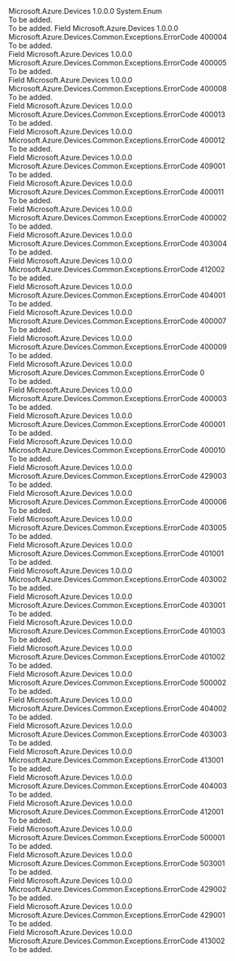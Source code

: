 <Type Name="ErrorCode" FullName="Microsoft.Azure.Devices.Common.Exceptions.ErrorCode">
  <TypeSignature Language="C#" Value="public enum ErrorCode" />
  <TypeSignature Language="ILAsm" Value=".class public auto ansi sealed ErrorCode extends System.Enum" />
  <TypeSignature Language="DocId" Value="T:Microsoft.Azure.Devices.Common.Exceptions.ErrorCode" />
  <TypeSignature Language="VB.NET" Value="Public Enum ErrorCode" />
  <TypeSignature Language="F#" Value="type ErrorCode = " />
  <AssemblyInfo>
    <AssemblyName>Microsoft.Azure.Devices</AssemblyName>
    <AssemblyVersion>1.0.0.0</AssemblyVersion>
  </AssemblyInfo>
  <Base>
    <BaseTypeName>System.Enum</BaseTypeName>
  </Base>
  <Docs>
    <summary>To be added.</summary>
    <remarks>To be added.</remarks>
  </Docs>
  <Members>
    <Member MemberName="ArgumentInvalid">
      <MemberSignature Language="C#" Value="ArgumentInvalid" />
      <MemberSignature Language="ILAsm" Value=".field public static literal valuetype Microsoft.Azure.Devices.Common.Exceptions.ErrorCode ArgumentInvalid = int32(400004)" />
      <MemberSignature Language="DocId" Value="F:Microsoft.Azure.Devices.Common.Exceptions.ErrorCode.ArgumentInvalid" />
      <MemberSignature Language="VB.NET" Value="ArgumentInvalid" />
      <MemberSignature Language="F#" Value="ArgumentInvalid = 400004" Usage="Microsoft.Azure.Devices.Common.Exceptions.ErrorCode.ArgumentInvalid" />
      <MemberType>Field</MemberType>
      <AssemblyInfo>
        <AssemblyName>Microsoft.Azure.Devices</AssemblyName>
        <AssemblyVersion>1.0.0.0</AssemblyVersion>
      </AssemblyInfo>
      <ReturnValue>
        <ReturnType>Microsoft.Azure.Devices.Common.Exceptions.ErrorCode</ReturnType>
      </ReturnValue>
      <MemberValue>400004</MemberValue>
      <Docs>
        <summary>To be added.</summary>
      </Docs>
    </Member>
    <Member MemberName="ArgumentNull">
      <MemberSignature Language="C#" Value="ArgumentNull" />
      <MemberSignature Language="ILAsm" Value=".field public static literal valuetype Microsoft.Azure.Devices.Common.Exceptions.ErrorCode ArgumentNull = int32(400005)" />
      <MemberSignature Language="DocId" Value="F:Microsoft.Azure.Devices.Common.Exceptions.ErrorCode.ArgumentNull" />
      <MemberSignature Language="VB.NET" Value="ArgumentNull" />
      <MemberSignature Language="F#" Value="ArgumentNull = 400005" Usage="Microsoft.Azure.Devices.Common.Exceptions.ErrorCode.ArgumentNull" />
      <MemberType>Field</MemberType>
      <AssemblyInfo>
        <AssemblyName>Microsoft.Azure.Devices</AssemblyName>
        <AssemblyVersion>1.0.0.0</AssemblyVersion>
      </AssemblyInfo>
      <ReturnValue>
        <ReturnType>Microsoft.Azure.Devices.Common.Exceptions.ErrorCode</ReturnType>
      </ReturnValue>
      <MemberValue>400005</MemberValue>
      <Docs>
        <summary>To be added.</summary>
      </Docs>
    </Member>
    <Member MemberName="BlobContainerValidationError">
      <MemberSignature Language="C#" Value="BlobContainerValidationError" />
      <MemberSignature Language="ILAsm" Value=".field public static literal valuetype Microsoft.Azure.Devices.Common.Exceptions.ErrorCode BlobContainerValidationError = int32(400008)" />
      <MemberSignature Language="DocId" Value="F:Microsoft.Azure.Devices.Common.Exceptions.ErrorCode.BlobContainerValidationError" />
      <MemberSignature Language="VB.NET" Value="BlobContainerValidationError" />
      <MemberSignature Language="F#" Value="BlobContainerValidationError = 400008" Usage="Microsoft.Azure.Devices.Common.Exceptions.ErrorCode.BlobContainerValidationError" />
      <MemberType>Field</MemberType>
      <AssemblyInfo>
        <AssemblyName>Microsoft.Azure.Devices</AssemblyName>
        <AssemblyVersion>1.0.0.0</AssemblyVersion>
      </AssemblyInfo>
      <ReturnValue>
        <ReturnType>Microsoft.Azure.Devices.Common.Exceptions.ErrorCode</ReturnType>
      </ReturnValue>
      <MemberValue>400008</MemberValue>
      <Docs>
        <summary>To be added.</summary>
      </Docs>
    </Member>
    <Member MemberName="BulkRegistryOperationFailure">
      <MemberSignature Language="C#" Value="BulkRegistryOperationFailure" />
      <MemberSignature Language="ILAsm" Value=".field public static literal valuetype Microsoft.Azure.Devices.Common.Exceptions.ErrorCode BulkRegistryOperationFailure = int32(400013)" />
      <MemberSignature Language="DocId" Value="F:Microsoft.Azure.Devices.Common.Exceptions.ErrorCode.BulkRegistryOperationFailure" />
      <MemberSignature Language="VB.NET" Value="BulkRegistryOperationFailure" />
      <MemberSignature Language="F#" Value="BulkRegistryOperationFailure = 400013" Usage="Microsoft.Azure.Devices.Common.Exceptions.ErrorCode.BulkRegistryOperationFailure" />
      <MemberType>Field</MemberType>
      <AssemblyInfo>
        <AssemblyName>Microsoft.Azure.Devices</AssemblyName>
        <AssemblyVersion>1.0.0.0</AssemblyVersion>
      </AssemblyInfo>
      <ReturnValue>
        <ReturnType>Microsoft.Azure.Devices.Common.Exceptions.ErrorCode</ReturnType>
      </ReturnValue>
      <MemberValue>400013</MemberValue>
      <Docs>
        <summary>To be added.</summary>
      </Docs>
    </Member>
    <Member MemberName="DeserializationError">
      <MemberSignature Language="C#" Value="DeserializationError" />
      <MemberSignature Language="ILAsm" Value=".field public static literal valuetype Microsoft.Azure.Devices.Common.Exceptions.ErrorCode DeserializationError = int32(400012)" />
      <MemberSignature Language="DocId" Value="F:Microsoft.Azure.Devices.Common.Exceptions.ErrorCode.DeserializationError" />
      <MemberSignature Language="VB.NET" Value="DeserializationError" />
      <MemberSignature Language="F#" Value="DeserializationError = 400012" Usage="Microsoft.Azure.Devices.Common.Exceptions.ErrorCode.DeserializationError" />
      <MemberType>Field</MemberType>
      <AssemblyInfo>
        <AssemblyName>Microsoft.Azure.Devices</AssemblyName>
        <AssemblyVersion>1.0.0.0</AssemblyVersion>
      </AssemblyInfo>
      <ReturnValue>
        <ReturnType>Microsoft.Azure.Devices.Common.Exceptions.ErrorCode</ReturnType>
      </ReturnValue>
      <MemberValue>400012</MemberValue>
      <Docs>
        <summary>To be added.</summary>
      </Docs>
    </Member>
    <Member MemberName="DeviceAlreadyExists">
      <MemberSignature Language="C#" Value="DeviceAlreadyExists" />
      <MemberSignature Language="ILAsm" Value=".field public static literal valuetype Microsoft.Azure.Devices.Common.Exceptions.ErrorCode DeviceAlreadyExists = int32(409001)" />
      <MemberSignature Language="DocId" Value="F:Microsoft.Azure.Devices.Common.Exceptions.ErrorCode.DeviceAlreadyExists" />
      <MemberSignature Language="VB.NET" Value="DeviceAlreadyExists" />
      <MemberSignature Language="F#" Value="DeviceAlreadyExists = 409001" Usage="Microsoft.Azure.Devices.Common.Exceptions.ErrorCode.DeviceAlreadyExists" />
      <MemberType>Field</MemberType>
      <AssemblyInfo>
        <AssemblyName>Microsoft.Azure.Devices</AssemblyName>
        <AssemblyVersion>1.0.0.0</AssemblyVersion>
      </AssemblyInfo>
      <ReturnValue>
        <ReturnType>Microsoft.Azure.Devices.Common.Exceptions.ErrorCode</ReturnType>
      </ReturnValue>
      <MemberValue>409001</MemberValue>
      <Docs>
        <summary>To be added.</summary>
      </Docs>
    </Member>
    <Member MemberName="DeviceDefinedMultipleTimes">
      <MemberSignature Language="C#" Value="DeviceDefinedMultipleTimes" />
      <MemberSignature Language="ILAsm" Value=".field public static literal valuetype Microsoft.Azure.Devices.Common.Exceptions.ErrorCode DeviceDefinedMultipleTimes = int32(400011)" />
      <MemberSignature Language="DocId" Value="F:Microsoft.Azure.Devices.Common.Exceptions.ErrorCode.DeviceDefinedMultipleTimes" />
      <MemberSignature Language="VB.NET" Value="DeviceDefinedMultipleTimes" />
      <MemberSignature Language="F#" Value="DeviceDefinedMultipleTimes = 400011" Usage="Microsoft.Azure.Devices.Common.Exceptions.ErrorCode.DeviceDefinedMultipleTimes" />
      <MemberType>Field</MemberType>
      <AssemblyInfo>
        <AssemblyName>Microsoft.Azure.Devices</AssemblyName>
        <AssemblyVersion>1.0.0.0</AssemblyVersion>
      </AssemblyInfo>
      <ReturnValue>
        <ReturnType>Microsoft.Azure.Devices.Common.Exceptions.ErrorCode</ReturnType>
      </ReturnValue>
      <MemberValue>400011</MemberValue>
      <Docs>
        <summary>To be added.</summary>
      </Docs>
    </Member>
    <Member MemberName="DeviceInvalidResultCount">
      <MemberSignature Language="C#" Value="DeviceInvalidResultCount" />
      <MemberSignature Language="ILAsm" Value=".field public static literal valuetype Microsoft.Azure.Devices.Common.Exceptions.ErrorCode DeviceInvalidResultCount = int32(400002)" />
      <MemberSignature Language="DocId" Value="F:Microsoft.Azure.Devices.Common.Exceptions.ErrorCode.DeviceInvalidResultCount" />
      <MemberSignature Language="VB.NET" Value="DeviceInvalidResultCount" />
      <MemberSignature Language="F#" Value="DeviceInvalidResultCount = 400002" Usage="Microsoft.Azure.Devices.Common.Exceptions.ErrorCode.DeviceInvalidResultCount" />
      <MemberType>Field</MemberType>
      <AssemblyInfo>
        <AssemblyName>Microsoft.Azure.Devices</AssemblyName>
        <AssemblyVersion>1.0.0.0</AssemblyVersion>
      </AssemblyInfo>
      <ReturnValue>
        <ReturnType>Microsoft.Azure.Devices.Common.Exceptions.ErrorCode</ReturnType>
      </ReturnValue>
      <MemberValue>400002</MemberValue>
      <Docs>
        <summary>To be added.</summary>
      </Docs>
    </Member>
    <Member MemberName="DeviceMaximumQueueDepthExceeded">
      <MemberSignature Language="C#" Value="DeviceMaximumQueueDepthExceeded" />
      <MemberSignature Language="ILAsm" Value=".field public static literal valuetype Microsoft.Azure.Devices.Common.Exceptions.ErrorCode DeviceMaximumQueueDepthExceeded = int32(403004)" />
      <MemberSignature Language="DocId" Value="F:Microsoft.Azure.Devices.Common.Exceptions.ErrorCode.DeviceMaximumQueueDepthExceeded" />
      <MemberSignature Language="VB.NET" Value="DeviceMaximumQueueDepthExceeded" />
      <MemberSignature Language="F#" Value="DeviceMaximumQueueDepthExceeded = 403004" Usage="Microsoft.Azure.Devices.Common.Exceptions.ErrorCode.DeviceMaximumQueueDepthExceeded" />
      <MemberType>Field</MemberType>
      <AssemblyInfo>
        <AssemblyName>Microsoft.Azure.Devices</AssemblyName>
        <AssemblyVersion>1.0.0.0</AssemblyVersion>
      </AssemblyInfo>
      <ReturnValue>
        <ReturnType>Microsoft.Azure.Devices.Common.Exceptions.ErrorCode</ReturnType>
      </ReturnValue>
      <MemberValue>403004</MemberValue>
      <Docs>
        <summary>To be added.</summary>
      </Docs>
    </Member>
    <Member MemberName="DeviceMessageLockLost">
      <MemberSignature Language="C#" Value="DeviceMessageLockLost" />
      <MemberSignature Language="ILAsm" Value=".field public static literal valuetype Microsoft.Azure.Devices.Common.Exceptions.ErrorCode DeviceMessageLockLost = int32(412002)" />
      <MemberSignature Language="DocId" Value="F:Microsoft.Azure.Devices.Common.Exceptions.ErrorCode.DeviceMessageLockLost" />
      <MemberSignature Language="VB.NET" Value="DeviceMessageLockLost" />
      <MemberSignature Language="F#" Value="DeviceMessageLockLost = 412002" Usage="Microsoft.Azure.Devices.Common.Exceptions.ErrorCode.DeviceMessageLockLost" />
      <MemberType>Field</MemberType>
      <AssemblyInfo>
        <AssemblyName>Microsoft.Azure.Devices</AssemblyName>
        <AssemblyVersion>1.0.0.0</AssemblyVersion>
      </AssemblyInfo>
      <ReturnValue>
        <ReturnType>Microsoft.Azure.Devices.Common.Exceptions.ErrorCode</ReturnType>
      </ReturnValue>
      <MemberValue>412002</MemberValue>
      <Docs>
        <summary>To be added.</summary>
      </Docs>
    </Member>
    <Member MemberName="DeviceNotFound">
      <MemberSignature Language="C#" Value="DeviceNotFound" />
      <MemberSignature Language="ILAsm" Value=".field public static literal valuetype Microsoft.Azure.Devices.Common.Exceptions.ErrorCode DeviceNotFound = int32(404001)" />
      <MemberSignature Language="DocId" Value="F:Microsoft.Azure.Devices.Common.Exceptions.ErrorCode.DeviceNotFound" />
      <MemberSignature Language="VB.NET" Value="DeviceNotFound" />
      <MemberSignature Language="F#" Value="DeviceNotFound = 404001" Usage="Microsoft.Azure.Devices.Common.Exceptions.ErrorCode.DeviceNotFound" />
      <MemberType>Field</MemberType>
      <AssemblyInfo>
        <AssemblyName>Microsoft.Azure.Devices</AssemblyName>
        <AssemblyVersion>1.0.0.0</AssemblyVersion>
      </AssemblyInfo>
      <ReturnValue>
        <ReturnType>Microsoft.Azure.Devices.Common.Exceptions.ErrorCode</ReturnType>
      </ReturnValue>
      <MemberValue>404001</MemberValue>
      <Docs>
        <summary>To be added.</summary>
      </Docs>
    </Member>
    <Member MemberName="DeviceStorageEntitySerializationError">
      <MemberSignature Language="C#" Value="DeviceStorageEntitySerializationError" />
      <MemberSignature Language="ILAsm" Value=".field public static literal valuetype Microsoft.Azure.Devices.Common.Exceptions.ErrorCode DeviceStorageEntitySerializationError = int32(400007)" />
      <MemberSignature Language="DocId" Value="F:Microsoft.Azure.Devices.Common.Exceptions.ErrorCode.DeviceStorageEntitySerializationError" />
      <MemberSignature Language="VB.NET" Value="DeviceStorageEntitySerializationError" />
      <MemberSignature Language="F#" Value="DeviceStorageEntitySerializationError = 400007" Usage="Microsoft.Azure.Devices.Common.Exceptions.ErrorCode.DeviceStorageEntitySerializationError" />
      <MemberType>Field</MemberType>
      <AssemblyInfo>
        <AssemblyName>Microsoft.Azure.Devices</AssemblyName>
        <AssemblyVersion>1.0.0.0</AssemblyVersion>
      </AssemblyInfo>
      <ReturnValue>
        <ReturnType>Microsoft.Azure.Devices.Common.Exceptions.ErrorCode</ReturnType>
      </ReturnValue>
      <MemberValue>400007</MemberValue>
      <Docs>
        <summary>To be added.</summary>
      </Docs>
    </Member>
    <Member MemberName="ImportWarningExistsError">
      <MemberSignature Language="C#" Value="ImportWarningExistsError" />
      <MemberSignature Language="ILAsm" Value=".field public static literal valuetype Microsoft.Azure.Devices.Common.Exceptions.ErrorCode ImportWarningExistsError = int32(400009)" />
      <MemberSignature Language="DocId" Value="F:Microsoft.Azure.Devices.Common.Exceptions.ErrorCode.ImportWarningExistsError" />
      <MemberSignature Language="VB.NET" Value="ImportWarningExistsError" />
      <MemberSignature Language="F#" Value="ImportWarningExistsError = 400009" Usage="Microsoft.Azure.Devices.Common.Exceptions.ErrorCode.ImportWarningExistsError" />
      <MemberType>Field</MemberType>
      <AssemblyInfo>
        <AssemblyName>Microsoft.Azure.Devices</AssemblyName>
        <AssemblyVersion>1.0.0.0</AssemblyVersion>
      </AssemblyInfo>
      <ReturnValue>
        <ReturnType>Microsoft.Azure.Devices.Common.Exceptions.ErrorCode</ReturnType>
      </ReturnValue>
      <MemberValue>400009</MemberValue>
      <Docs>
        <summary>To be added.</summary>
      </Docs>
    </Member>
    <Member MemberName="InvalidErrorCode">
      <MemberSignature Language="C#" Value="InvalidErrorCode" />
      <MemberSignature Language="ILAsm" Value=".field public static literal valuetype Microsoft.Azure.Devices.Common.Exceptions.ErrorCode InvalidErrorCode = int32(0)" />
      <MemberSignature Language="DocId" Value="F:Microsoft.Azure.Devices.Common.Exceptions.ErrorCode.InvalidErrorCode" />
      <MemberSignature Language="VB.NET" Value="InvalidErrorCode" />
      <MemberSignature Language="F#" Value="InvalidErrorCode = 0" Usage="Microsoft.Azure.Devices.Common.Exceptions.ErrorCode.InvalidErrorCode" />
      <MemberType>Field</MemberType>
      <AssemblyInfo>
        <AssemblyName>Microsoft.Azure.Devices</AssemblyName>
        <AssemblyVersion>1.0.0.0</AssemblyVersion>
      </AssemblyInfo>
      <ReturnValue>
        <ReturnType>Microsoft.Azure.Devices.Common.Exceptions.ErrorCode</ReturnType>
      </ReturnValue>
      <MemberValue>0</MemberValue>
      <Docs>
        <summary>To be added.</summary>
      </Docs>
    </Member>
    <Member MemberName="InvalidOperation">
      <MemberSignature Language="C#" Value="InvalidOperation" />
      <MemberSignature Language="ILAsm" Value=".field public static literal valuetype Microsoft.Azure.Devices.Common.Exceptions.ErrorCode InvalidOperation = int32(400003)" />
      <MemberSignature Language="DocId" Value="F:Microsoft.Azure.Devices.Common.Exceptions.ErrorCode.InvalidOperation" />
      <MemberSignature Language="VB.NET" Value="InvalidOperation" />
      <MemberSignature Language="F#" Value="InvalidOperation = 400003" Usage="Microsoft.Azure.Devices.Common.Exceptions.ErrorCode.InvalidOperation" />
      <MemberType>Field</MemberType>
      <AssemblyInfo>
        <AssemblyName>Microsoft.Azure.Devices</AssemblyName>
        <AssemblyVersion>1.0.0.0</AssemblyVersion>
      </AssemblyInfo>
      <ReturnValue>
        <ReturnType>Microsoft.Azure.Devices.Common.Exceptions.ErrorCode</ReturnType>
      </ReturnValue>
      <MemberValue>400003</MemberValue>
      <Docs>
        <summary>To be added.</summary>
      </Docs>
    </Member>
    <Member MemberName="InvalidProtocolVersion">
      <MemberSignature Language="C#" Value="InvalidProtocolVersion" />
      <MemberSignature Language="ILAsm" Value=".field public static literal valuetype Microsoft.Azure.Devices.Common.Exceptions.ErrorCode InvalidProtocolVersion = int32(400001)" />
      <MemberSignature Language="DocId" Value="F:Microsoft.Azure.Devices.Common.Exceptions.ErrorCode.InvalidProtocolVersion" />
      <MemberSignature Language="VB.NET" Value="InvalidProtocolVersion" />
      <MemberSignature Language="F#" Value="InvalidProtocolVersion = 400001" Usage="Microsoft.Azure.Devices.Common.Exceptions.ErrorCode.InvalidProtocolVersion" />
      <MemberType>Field</MemberType>
      <AssemblyInfo>
        <AssemblyName>Microsoft.Azure.Devices</AssemblyName>
        <AssemblyVersion>1.0.0.0</AssemblyVersion>
      </AssemblyInfo>
      <ReturnValue>
        <ReturnType>Microsoft.Azure.Devices.Common.Exceptions.ErrorCode</ReturnType>
      </ReturnValue>
      <MemberValue>400001</MemberValue>
      <Docs>
        <summary>To be added.</summary>
      </Docs>
    </Member>
    <Member MemberName="InvalidSchemaVersion">
      <MemberSignature Language="C#" Value="InvalidSchemaVersion" />
      <MemberSignature Language="ILAsm" Value=".field public static literal valuetype Microsoft.Azure.Devices.Common.Exceptions.ErrorCode InvalidSchemaVersion = int32(400010)" />
      <MemberSignature Language="DocId" Value="F:Microsoft.Azure.Devices.Common.Exceptions.ErrorCode.InvalidSchemaVersion" />
      <MemberSignature Language="VB.NET" Value="InvalidSchemaVersion" />
      <MemberSignature Language="F#" Value="InvalidSchemaVersion = 400010" Usage="Microsoft.Azure.Devices.Common.Exceptions.ErrorCode.InvalidSchemaVersion" />
      <MemberType>Field</MemberType>
      <AssemblyInfo>
        <AssemblyName>Microsoft.Azure.Devices</AssemblyName>
        <AssemblyVersion>1.0.0.0</AssemblyVersion>
      </AssemblyInfo>
      <ReturnValue>
        <ReturnType>Microsoft.Azure.Devices.Common.Exceptions.ErrorCode</ReturnType>
      </ReturnValue>
      <MemberValue>400010</MemberValue>
      <Docs>
        <summary>To be added.</summary>
      </Docs>
    </Member>
    <Member MemberName="InvalidThrottleParameter">
      <MemberSignature Language="C#" Value="InvalidThrottleParameter" />
      <MemberSignature Language="ILAsm" Value=".field public static literal valuetype Microsoft.Azure.Devices.Common.Exceptions.ErrorCode InvalidThrottleParameter = int32(429003)" />
      <MemberSignature Language="DocId" Value="F:Microsoft.Azure.Devices.Common.Exceptions.ErrorCode.InvalidThrottleParameter" />
      <MemberSignature Language="VB.NET" Value="InvalidThrottleParameter" />
      <MemberSignature Language="F#" Value="InvalidThrottleParameter = 429003" Usage="Microsoft.Azure.Devices.Common.Exceptions.ErrorCode.InvalidThrottleParameter" />
      <MemberType>Field</MemberType>
      <AssemblyInfo>
        <AssemblyName>Microsoft.Azure.Devices</AssemblyName>
        <AssemblyVersion>1.0.0.0</AssemblyVersion>
      </AssemblyInfo>
      <ReturnValue>
        <ReturnType>Microsoft.Azure.Devices.Common.Exceptions.ErrorCode</ReturnType>
      </ReturnValue>
      <MemberValue>429003</MemberValue>
      <Docs>
        <summary>To be added.</summary>
      </Docs>
    </Member>
    <Member MemberName="IotHubFormatError">
      <MemberSignature Language="C#" Value="IotHubFormatError" />
      <MemberSignature Language="ILAsm" Value=".field public static literal valuetype Microsoft.Azure.Devices.Common.Exceptions.ErrorCode IotHubFormatError = int32(400006)" />
      <MemberSignature Language="DocId" Value="F:Microsoft.Azure.Devices.Common.Exceptions.ErrorCode.IotHubFormatError" />
      <MemberSignature Language="VB.NET" Value="IotHubFormatError" />
      <MemberSignature Language="F#" Value="IotHubFormatError = 400006" Usage="Microsoft.Azure.Devices.Common.Exceptions.ErrorCode.IotHubFormatError" />
      <MemberType>Field</MemberType>
      <AssemblyInfo>
        <AssemblyName>Microsoft.Azure.Devices</AssemblyName>
        <AssemblyVersion>1.0.0.0</AssemblyVersion>
      </AssemblyInfo>
      <ReturnValue>
        <ReturnType>Microsoft.Azure.Devices.Common.Exceptions.ErrorCode</ReturnType>
      </ReturnValue>
      <MemberValue>400006</MemberValue>
      <Docs>
        <summary>To be added.</summary>
      </Docs>
    </Member>
    <Member MemberName="IotHubMaxCbsTokenExceeded">
      <MemberSignature Language="C#" Value="IotHubMaxCbsTokenExceeded" />
      <MemberSignature Language="ILAsm" Value=".field public static literal valuetype Microsoft.Azure.Devices.Common.Exceptions.ErrorCode IotHubMaxCbsTokenExceeded = int32(403005)" />
      <MemberSignature Language="DocId" Value="F:Microsoft.Azure.Devices.Common.Exceptions.ErrorCode.IotHubMaxCbsTokenExceeded" />
      <MemberSignature Language="VB.NET" Value="IotHubMaxCbsTokenExceeded" />
      <MemberSignature Language="F#" Value="IotHubMaxCbsTokenExceeded = 403005" Usage="Microsoft.Azure.Devices.Common.Exceptions.ErrorCode.IotHubMaxCbsTokenExceeded" />
      <MemberType>Field</MemberType>
      <AssemblyInfo>
        <AssemblyName>Microsoft.Azure.Devices</AssemblyName>
        <AssemblyVersion>1.0.0.0</AssemblyVersion>
      </AssemblyInfo>
      <ReturnValue>
        <ReturnType>Microsoft.Azure.Devices.Common.Exceptions.ErrorCode</ReturnType>
      </ReturnValue>
      <MemberValue>403005</MemberValue>
      <Docs>
        <summary>To be added.</summary>
      </Docs>
    </Member>
    <Member MemberName="IotHubNotFound">
      <MemberSignature Language="C#" Value="IotHubNotFound" />
      <MemberSignature Language="ILAsm" Value=".field public static literal valuetype Microsoft.Azure.Devices.Common.Exceptions.ErrorCode IotHubNotFound = int32(401001)" />
      <MemberSignature Language="DocId" Value="F:Microsoft.Azure.Devices.Common.Exceptions.ErrorCode.IotHubNotFound" />
      <MemberSignature Language="VB.NET" Value="IotHubNotFound" />
      <MemberSignature Language="F#" Value="IotHubNotFound = 401001" Usage="Microsoft.Azure.Devices.Common.Exceptions.ErrorCode.IotHubNotFound" />
      <MemberType>Field</MemberType>
      <AssemblyInfo>
        <AssemblyName>Microsoft.Azure.Devices</AssemblyName>
        <AssemblyVersion>1.0.0.0</AssemblyVersion>
      </AssemblyInfo>
      <ReturnValue>
        <ReturnType>Microsoft.Azure.Devices.Common.Exceptions.ErrorCode</ReturnType>
      </ReturnValue>
      <MemberValue>401001</MemberValue>
      <Docs>
        <summary>To be added.</summary>
      </Docs>
    </Member>
    <Member MemberName="IotHubQuotaExceeded">
      <MemberSignature Language="C#" Value="IotHubQuotaExceeded" />
      <MemberSignature Language="ILAsm" Value=".field public static literal valuetype Microsoft.Azure.Devices.Common.Exceptions.ErrorCode IotHubQuotaExceeded = int32(403002)" />
      <MemberSignature Language="DocId" Value="F:Microsoft.Azure.Devices.Common.Exceptions.ErrorCode.IotHubQuotaExceeded" />
      <MemberSignature Language="VB.NET" Value="IotHubQuotaExceeded" />
      <MemberSignature Language="F#" Value="IotHubQuotaExceeded = 403002" Usage="Microsoft.Azure.Devices.Common.Exceptions.ErrorCode.IotHubQuotaExceeded" />
      <MemberType>Field</MemberType>
      <AssemblyInfo>
        <AssemblyName>Microsoft.Azure.Devices</AssemblyName>
        <AssemblyVersion>1.0.0.0</AssemblyVersion>
      </AssemblyInfo>
      <ReturnValue>
        <ReturnType>Microsoft.Azure.Devices.Common.Exceptions.ErrorCode</ReturnType>
      </ReturnValue>
      <MemberValue>403002</MemberValue>
      <Docs>
        <summary>To be added.</summary>
      </Docs>
    </Member>
    <Member MemberName="IotHubSuspended">
      <MemberSignature Language="C#" Value="IotHubSuspended" />
      <MemberSignature Language="ILAsm" Value=".field public static literal valuetype Microsoft.Azure.Devices.Common.Exceptions.ErrorCode IotHubSuspended = int32(403001)" />
      <MemberSignature Language="DocId" Value="F:Microsoft.Azure.Devices.Common.Exceptions.ErrorCode.IotHubSuspended" />
      <MemberSignature Language="VB.NET" Value="IotHubSuspended" />
      <MemberSignature Language="F#" Value="IotHubSuspended = 403001" Usage="Microsoft.Azure.Devices.Common.Exceptions.ErrorCode.IotHubSuspended" />
      <MemberType>Field</MemberType>
      <AssemblyInfo>
        <AssemblyName>Microsoft.Azure.Devices</AssemblyName>
        <AssemblyVersion>1.0.0.0</AssemblyVersion>
      </AssemblyInfo>
      <ReturnValue>
        <ReturnType>Microsoft.Azure.Devices.Common.Exceptions.ErrorCode</ReturnType>
      </ReturnValue>
      <MemberValue>403001</MemberValue>
      <Docs>
        <summary>To be added.</summary>
      </Docs>
    </Member>
    <Member MemberName="IotHubUnauthorized">
      <MemberSignature Language="C#" Value="IotHubUnauthorized" />
      <MemberSignature Language="ILAsm" Value=".field public static literal valuetype Microsoft.Azure.Devices.Common.Exceptions.ErrorCode IotHubUnauthorized = int32(401003)" />
      <MemberSignature Language="DocId" Value="F:Microsoft.Azure.Devices.Common.Exceptions.ErrorCode.IotHubUnauthorized" />
      <MemberSignature Language="VB.NET" Value="IotHubUnauthorized" />
      <MemberSignature Language="F#" Value="IotHubUnauthorized = 401003" Usage="Microsoft.Azure.Devices.Common.Exceptions.ErrorCode.IotHubUnauthorized" />
      <MemberType>Field</MemberType>
      <AssemblyInfo>
        <AssemblyName>Microsoft.Azure.Devices</AssemblyName>
        <AssemblyVersion>1.0.0.0</AssemblyVersion>
      </AssemblyInfo>
      <ReturnValue>
        <ReturnType>Microsoft.Azure.Devices.Common.Exceptions.ErrorCode</ReturnType>
      </ReturnValue>
      <MemberValue>401003</MemberValue>
      <Docs>
        <summary>To be added.</summary>
      </Docs>
    </Member>
    <Member MemberName="IotHubUnauthorizedAccess">
      <MemberSignature Language="C#" Value="IotHubUnauthorizedAccess" />
      <MemberSignature Language="ILAsm" Value=".field public static literal valuetype Microsoft.Azure.Devices.Common.Exceptions.ErrorCode IotHubUnauthorizedAccess = int32(401002)" />
      <MemberSignature Language="DocId" Value="F:Microsoft.Azure.Devices.Common.Exceptions.ErrorCode.IotHubUnauthorizedAccess" />
      <MemberSignature Language="VB.NET" Value="IotHubUnauthorizedAccess" />
      <MemberSignature Language="F#" Value="IotHubUnauthorizedAccess = 401002" Usage="Microsoft.Azure.Devices.Common.Exceptions.ErrorCode.IotHubUnauthorizedAccess" />
      <MemberType>Field</MemberType>
      <AssemblyInfo>
        <AssemblyName>Microsoft.Azure.Devices</AssemblyName>
        <AssemblyVersion>1.0.0.0</AssemblyVersion>
      </AssemblyInfo>
      <ReturnValue>
        <ReturnType>Microsoft.Azure.Devices.Common.Exceptions.ErrorCode</ReturnType>
      </ReturnValue>
      <MemberValue>401002</MemberValue>
      <Docs>
        <summary>To be added.</summary>
      </Docs>
    </Member>
    <Member MemberName="JobCancelled">
      <MemberSignature Language="C#" Value="JobCancelled" />
      <MemberSignature Language="ILAsm" Value=".field public static literal valuetype Microsoft.Azure.Devices.Common.Exceptions.ErrorCode JobCancelled = int32(500002)" />
      <MemberSignature Language="DocId" Value="F:Microsoft.Azure.Devices.Common.Exceptions.ErrorCode.JobCancelled" />
      <MemberSignature Language="VB.NET" Value="JobCancelled" />
      <MemberSignature Language="F#" Value="JobCancelled = 500002" Usage="Microsoft.Azure.Devices.Common.Exceptions.ErrorCode.JobCancelled" />
      <MemberType>Field</MemberType>
      <AssemblyInfo>
        <AssemblyName>Microsoft.Azure.Devices</AssemblyName>
        <AssemblyVersion>1.0.0.0</AssemblyVersion>
      </AssemblyInfo>
      <ReturnValue>
        <ReturnType>Microsoft.Azure.Devices.Common.Exceptions.ErrorCode</ReturnType>
      </ReturnValue>
      <MemberValue>500002</MemberValue>
      <Docs>
        <summary>To be added.</summary>
      </Docs>
    </Member>
    <Member MemberName="JobNotFound">
      <MemberSignature Language="C#" Value="JobNotFound" />
      <MemberSignature Language="ILAsm" Value=".field public static literal valuetype Microsoft.Azure.Devices.Common.Exceptions.ErrorCode JobNotFound = int32(404002)" />
      <MemberSignature Language="DocId" Value="F:Microsoft.Azure.Devices.Common.Exceptions.ErrorCode.JobNotFound" />
      <MemberSignature Language="VB.NET" Value="JobNotFound" />
      <MemberSignature Language="F#" Value="JobNotFound = 404002" Usage="Microsoft.Azure.Devices.Common.Exceptions.ErrorCode.JobNotFound" />
      <MemberType>Field</MemberType>
      <AssemblyInfo>
        <AssemblyName>Microsoft.Azure.Devices</AssemblyName>
        <AssemblyVersion>1.0.0.0</AssemblyVersion>
      </AssemblyInfo>
      <ReturnValue>
        <ReturnType>Microsoft.Azure.Devices.Common.Exceptions.ErrorCode</ReturnType>
      </ReturnValue>
      <MemberValue>404002</MemberValue>
      <Docs>
        <summary>To be added.</summary>
      </Docs>
    </Member>
    <Member MemberName="JobQuotaExceeded">
      <MemberSignature Language="C#" Value="JobQuotaExceeded" />
      <MemberSignature Language="ILAsm" Value=".field public static literal valuetype Microsoft.Azure.Devices.Common.Exceptions.ErrorCode JobQuotaExceeded = int32(403003)" />
      <MemberSignature Language="DocId" Value="F:Microsoft.Azure.Devices.Common.Exceptions.ErrorCode.JobQuotaExceeded" />
      <MemberSignature Language="VB.NET" Value="JobQuotaExceeded" />
      <MemberSignature Language="F#" Value="JobQuotaExceeded = 403003" Usage="Microsoft.Azure.Devices.Common.Exceptions.ErrorCode.JobQuotaExceeded" />
      <MemberType>Field</MemberType>
      <AssemblyInfo>
        <AssemblyName>Microsoft.Azure.Devices</AssemblyName>
        <AssemblyVersion>1.0.0.0</AssemblyVersion>
      </AssemblyInfo>
      <ReturnValue>
        <ReturnType>Microsoft.Azure.Devices.Common.Exceptions.ErrorCode</ReturnType>
      </ReturnValue>
      <MemberValue>403003</MemberValue>
      <Docs>
        <summary>To be added.</summary>
      </Docs>
    </Member>
    <Member MemberName="MessageTooLarge">
      <MemberSignature Language="C#" Value="MessageTooLarge" />
      <MemberSignature Language="ILAsm" Value=".field public static literal valuetype Microsoft.Azure.Devices.Common.Exceptions.ErrorCode MessageTooLarge = int32(413001)" />
      <MemberSignature Language="DocId" Value="F:Microsoft.Azure.Devices.Common.Exceptions.ErrorCode.MessageTooLarge" />
      <MemberSignature Language="VB.NET" Value="MessageTooLarge" />
      <MemberSignature Language="F#" Value="MessageTooLarge = 413001" Usage="Microsoft.Azure.Devices.Common.Exceptions.ErrorCode.MessageTooLarge" />
      <MemberType>Field</MemberType>
      <AssemblyInfo>
        <AssemblyName>Microsoft.Azure.Devices</AssemblyName>
        <AssemblyVersion>1.0.0.0</AssemblyVersion>
      </AssemblyInfo>
      <ReturnValue>
        <ReturnType>Microsoft.Azure.Devices.Common.Exceptions.ErrorCode</ReturnType>
      </ReturnValue>
      <MemberValue>413001</MemberValue>
      <Docs>
        <summary>To be added.</summary>
      </Docs>
    </Member>
    <Member MemberName="PartitionNotFound">
      <MemberSignature Language="C#" Value="PartitionNotFound" />
      <MemberSignature Language="ILAsm" Value=".field public static literal valuetype Microsoft.Azure.Devices.Common.Exceptions.ErrorCode PartitionNotFound = int32(404003)" />
      <MemberSignature Language="DocId" Value="F:Microsoft.Azure.Devices.Common.Exceptions.ErrorCode.PartitionNotFound" />
      <MemberSignature Language="VB.NET" Value="PartitionNotFound" />
      <MemberSignature Language="F#" Value="PartitionNotFound = 404003" Usage="Microsoft.Azure.Devices.Common.Exceptions.ErrorCode.PartitionNotFound" />
      <MemberType>Field</MemberType>
      <AssemblyInfo>
        <AssemblyName>Microsoft.Azure.Devices</AssemblyName>
        <AssemblyVersion>1.0.0.0</AssemblyVersion>
      </AssemblyInfo>
      <ReturnValue>
        <ReturnType>Microsoft.Azure.Devices.Common.Exceptions.ErrorCode</ReturnType>
      </ReturnValue>
      <MemberValue>404003</MemberValue>
      <Docs>
        <summary>To be added.</summary>
      </Docs>
    </Member>
    <Member MemberName="PreconditionFailed">
      <MemberSignature Language="C#" Value="PreconditionFailed" />
      <MemberSignature Language="ILAsm" Value=".field public static literal valuetype Microsoft.Azure.Devices.Common.Exceptions.ErrorCode PreconditionFailed = int32(412001)" />
      <MemberSignature Language="DocId" Value="F:Microsoft.Azure.Devices.Common.Exceptions.ErrorCode.PreconditionFailed" />
      <MemberSignature Language="VB.NET" Value="PreconditionFailed" />
      <MemberSignature Language="F#" Value="PreconditionFailed = 412001" Usage="Microsoft.Azure.Devices.Common.Exceptions.ErrorCode.PreconditionFailed" />
      <MemberType>Field</MemberType>
      <AssemblyInfo>
        <AssemblyName>Microsoft.Azure.Devices</AssemblyName>
        <AssemblyVersion>1.0.0.0</AssemblyVersion>
      </AssemblyInfo>
      <ReturnValue>
        <ReturnType>Microsoft.Azure.Devices.Common.Exceptions.ErrorCode</ReturnType>
      </ReturnValue>
      <MemberValue>412001</MemberValue>
      <Docs>
        <summary>To be added.</summary>
      </Docs>
    </Member>
    <Member MemberName="ServerError">
      <MemberSignature Language="C#" Value="ServerError" />
      <MemberSignature Language="ILAsm" Value=".field public static literal valuetype Microsoft.Azure.Devices.Common.Exceptions.ErrorCode ServerError = int32(500001)" />
      <MemberSignature Language="DocId" Value="F:Microsoft.Azure.Devices.Common.Exceptions.ErrorCode.ServerError" />
      <MemberSignature Language="VB.NET" Value="ServerError" />
      <MemberSignature Language="F#" Value="ServerError = 500001" Usage="Microsoft.Azure.Devices.Common.Exceptions.ErrorCode.ServerError" />
      <MemberType>Field</MemberType>
      <AssemblyInfo>
        <AssemblyName>Microsoft.Azure.Devices</AssemblyName>
        <AssemblyVersion>1.0.0.0</AssemblyVersion>
      </AssemblyInfo>
      <ReturnValue>
        <ReturnType>Microsoft.Azure.Devices.Common.Exceptions.ErrorCode</ReturnType>
      </ReturnValue>
      <MemberValue>500001</MemberValue>
      <Docs>
        <summary>To be added.</summary>
      </Docs>
    </Member>
    <Member MemberName="ServiceUnavailable">
      <MemberSignature Language="C#" Value="ServiceUnavailable" />
      <MemberSignature Language="ILAsm" Value=".field public static literal valuetype Microsoft.Azure.Devices.Common.Exceptions.ErrorCode ServiceUnavailable = int32(503001)" />
      <MemberSignature Language="DocId" Value="F:Microsoft.Azure.Devices.Common.Exceptions.ErrorCode.ServiceUnavailable" />
      <MemberSignature Language="VB.NET" Value="ServiceUnavailable" />
      <MemberSignature Language="F#" Value="ServiceUnavailable = 503001" Usage="Microsoft.Azure.Devices.Common.Exceptions.ErrorCode.ServiceUnavailable" />
      <MemberType>Field</MemberType>
      <AssemblyInfo>
        <AssemblyName>Microsoft.Azure.Devices</AssemblyName>
        <AssemblyVersion>1.0.0.0</AssemblyVersion>
      </AssemblyInfo>
      <ReturnValue>
        <ReturnType>Microsoft.Azure.Devices.Common.Exceptions.ErrorCode</ReturnType>
      </ReturnValue>
      <MemberValue>503001</MemberValue>
      <Docs>
        <summary>To be added.</summary>
      </Docs>
    </Member>
    <Member MemberName="ThrottleBacklogLimitExceeded">
      <MemberSignature Language="C#" Value="ThrottleBacklogLimitExceeded" />
      <MemberSignature Language="ILAsm" Value=".field public static literal valuetype Microsoft.Azure.Devices.Common.Exceptions.ErrorCode ThrottleBacklogLimitExceeded = int32(429002)" />
      <MemberSignature Language="DocId" Value="F:Microsoft.Azure.Devices.Common.Exceptions.ErrorCode.ThrottleBacklogLimitExceeded" />
      <MemberSignature Language="VB.NET" Value="ThrottleBacklogLimitExceeded" />
      <MemberSignature Language="F#" Value="ThrottleBacklogLimitExceeded = 429002" Usage="Microsoft.Azure.Devices.Common.Exceptions.ErrorCode.ThrottleBacklogLimitExceeded" />
      <MemberType>Field</MemberType>
      <AssemblyInfo>
        <AssemblyName>Microsoft.Azure.Devices</AssemblyName>
        <AssemblyVersion>1.0.0.0</AssemblyVersion>
      </AssemblyInfo>
      <ReturnValue>
        <ReturnType>Microsoft.Azure.Devices.Common.Exceptions.ErrorCode</ReturnType>
      </ReturnValue>
      <MemberValue>429002</MemberValue>
      <Docs>
        <summary>To be added.</summary>
      </Docs>
    </Member>
    <Member MemberName="ThrottlingException">
      <MemberSignature Language="C#" Value="ThrottlingException" />
      <MemberSignature Language="ILAsm" Value=".field public static literal valuetype Microsoft.Azure.Devices.Common.Exceptions.ErrorCode ThrottlingException = int32(429001)" />
      <MemberSignature Language="DocId" Value="F:Microsoft.Azure.Devices.Common.Exceptions.ErrorCode.ThrottlingException" />
      <MemberSignature Language="VB.NET" Value="ThrottlingException" />
      <MemberSignature Language="F#" Value="ThrottlingException = 429001" Usage="Microsoft.Azure.Devices.Common.Exceptions.ErrorCode.ThrottlingException" />
      <MemberType>Field</MemberType>
      <AssemblyInfo>
        <AssemblyName>Microsoft.Azure.Devices</AssemblyName>
        <AssemblyVersion>1.0.0.0</AssemblyVersion>
      </AssemblyInfo>
      <ReturnValue>
        <ReturnType>Microsoft.Azure.Devices.Common.Exceptions.ErrorCode</ReturnType>
      </ReturnValue>
      <MemberValue>429001</MemberValue>
      <Docs>
        <summary>To be added.</summary>
      </Docs>
    </Member>
    <Member MemberName="TooManyDevices">
      <MemberSignature Language="C#" Value="TooManyDevices" />
      <MemberSignature Language="ILAsm" Value=".field public static literal valuetype Microsoft.Azure.Devices.Common.Exceptions.ErrorCode TooManyDevices = int32(413002)" />
      <MemberSignature Language="DocId" Value="F:Microsoft.Azure.Devices.Common.Exceptions.ErrorCode.TooManyDevices" />
      <MemberSignature Language="VB.NET" Value="TooManyDevices" />
      <MemberSignature Language="F#" Value="TooManyDevices = 413002" Usage="Microsoft.Azure.Devices.Common.Exceptions.ErrorCode.TooManyDevices" />
      <MemberType>Field</MemberType>
      <AssemblyInfo>
        <AssemblyName>Microsoft.Azure.Devices</AssemblyName>
        <AssemblyVersion>1.0.0.0</AssemblyVersion>
      </AssemblyInfo>
      <ReturnValue>
        <ReturnType>Microsoft.Azure.Devices.Common.Exceptions.ErrorCode</ReturnType>
      </ReturnValue>
      <MemberValue>413002</MemberValue>
      <Docs>
        <summary>To be added.</summary>
      </Docs>
    </Member>
  </Members>
</Type>